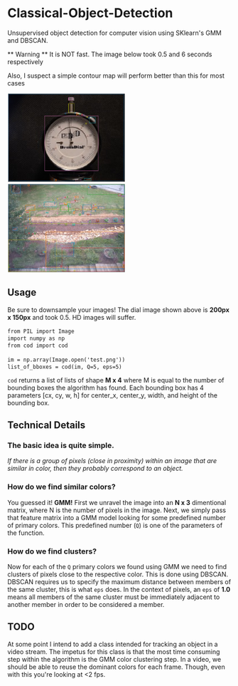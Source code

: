 # Classical-Object-Detection
Unsupervised object detection for computer vision using SKlearn's GMM and DBSCAN. 

** Warning ** It is NOT fast. The image below took 0.5 and 6 seconds respectively

Also, I suspect a simple contour map will perform better than this for most cases


<img src='Examples/output.png' height=200px>
<img src='Examples/output1.png' height=200px>

## Usage
Be sure to downsample your images! The dial image shown above is __200px x 150px__ and took 0.5. HD images will suffer.

```
from PIL import Image
import numpy as np
from cod import cod

im = np.array(Image.open('test.png'))
list_of_bboxes = cod(im, Q=5, eps=5)
```

`cod` returns a list of lists of shape __M x 4__ where M is equal to the number of bounding boxes the algorithm has found. Each bounding box has 4 parameters [cx, cy, w, h] for center_x, center_y, width, and height of the bounding box.


## Technical Details

### The basic idea is quite simple. 
_If there is a group of pixels (close in proximity) within an image that are similar in color, then they probably correspond to an object._

### How do we find similar colors?

You guessed it! __GMM!__ First we unravel the image into an __N x 3__ dimentional matrix, where N is the number of pixels in the image. Next, we simply pass that feature matrix into a GMM model looking for some predefined number of primary colors. This predefined number (`Q`) is one of the parameters of the function.

### How do we find clusters?

Now for each of the `Q` primary colors we found using GMM we need to find clusters of pixels close to the respective color. This is done using DBSCAN. DBSCAN requires us to specify the maximum distance between members of the same cluster, this is what `eps` does. In the context of pixels, an `eps` of __1.0__ means all members of the same cluster must be immediately adjacent to another member in order to be considered a member.

## TODO

At some point I intend to add a class intended for tracking an object in a video stream. The impetus for this class is that the most time consuming step within the algorithm is the GMM color clustering step. In a video, we should be able to reuse the dominant colors for each frame. Though, even with this you're looking at <2 fps.

